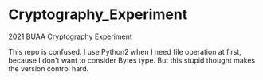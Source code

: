 # Cryptography_Experiment
2021 BUAA Cryptography Experiment

This repo is confused. I use Python2 when I need file operation at first, because I don't want to consider Bytes type. But this stupid thought makes the version control hard.

